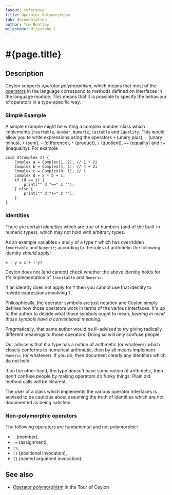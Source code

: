 ```yaml
---
layout: reference
title: Operator Polymorphism
tab: documentation
author: Tom Bentley
milestone: Milestone 1
---
```


# #{page.title}

## Description

Ceylon supports *operator polymorphism*, which means that most of the
[operators](../..index#operators) in the language correspond to methods
defined on interfaces in the language module. This means that it is possible to 
specify the behaviour of operators in a type-specific way.

### Simple Example

A simple example might be writing a complex number class which implements
`Invertable`, `Number`, `Numeric`, `Castable`  and `Equality`. 
This would allow you to write expressions using the 
operators `+` (unary plus), `-` (unary minus), 
`+` (sum), `-` (difference), `*` (product), `/` (quotient),
`==` (equality) and `!=` (inequality). For example

    void m(Complex z) {
        Complex a = Complex(1, 2); // 1 + 2i
        Complex b = Complex(4, 2); // 4 + 2i
        Complex c = Complex(0, 1); // i
        Complex d = a * b + c;
        if (d == z) {
            print("" d "==" z "");
        } else {
            print("" d "!=" z "");
        }
    }

### Identities

There are certain *identities* which are true of numbers (and of the built-in
numeric types), which may not hold with arbitrary types. 

As an example variables `x` and `y` of a type `T` which has overridden 
`Invertable` and `Numeric`; according to the rules of arithmetic the 
following identity *should* apply:

    x - y ≡ x + (-y)

Ceylon does not (and cannot) check whether the above identity holds for 
`T`'s implementation of `Invertable` and `Numeric`. 

If an identity does not apply for `T` then you cannot use that identity to 
rewrite expressions involving `T`.

Philosphically, the operator symbols are just notation and Ceylon simply
defines how those operators work in terms of the various interfaces. It's up 
to the author to decide what those symbols ought to
mean, *bearing in mind those symbols have a conventional meaning*.

Pragmatically, that same author would be ill-advised to try giving radically 
different meanings to those operators: Doing so will only confuse 
people.

Our advice is that if a type has a notion of arithmetic (or whatever) 
which closely conforms to numerical arithmetic, then by all means implement 
`Numeric` (or whatever). If you do, then document clearly any identities which 
do not hold. 

If on the other hand, the type *doesn't* have some notion of arithmetic, then 
*don't* confuse people by making operators do funky things: Plain old method 
calls will be clearest.

The user of a class which implements the various operator interfaces is 
advised to be cautious about assuming the truth of identities which are not 
documented as being satisfied.

### Non-polymorphic operators

The following operators are fundamental and not polymorphic: 

* `.` (member), 
* `:=` (assignment), 
* `is`, 
* `()` (positional invocation),
* `{}` (named argument invocation)


## See also

* [Operator polymorphism](/documentation/tour/language-module/#operator_polymorphism) 
  in the Tour of Ceylon

